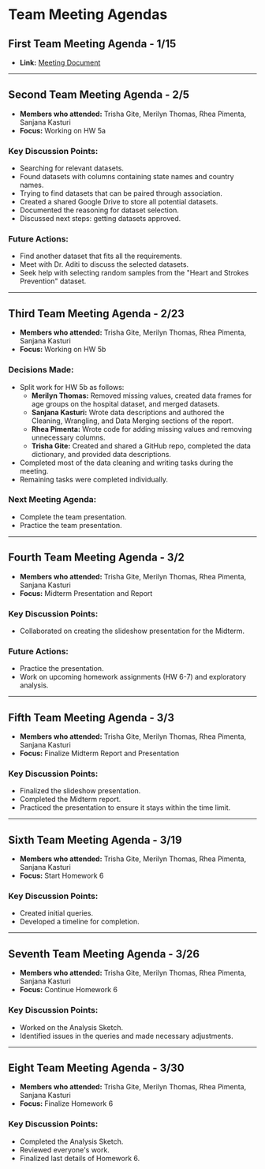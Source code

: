 # Team Meeting Agendas

## First Team Meeting Agenda - 1/15
- **Link:** [Meeting Document](https://docs.google.com/document/d/1SPLlMa69rP2ailmQNH7YGoLsUf0M5DktImD4xWdNIww/edit?usp=sharing)

---

## Second Team Meeting Agenda - 2/5
- **Members who attended:** Trisha Gite, Merilyn Thomas, Rhea Pimenta, Sanjana Kasturi
- **Focus:** Working on HW 5a  

### Key Discussion Points:
- Searching for relevant datasets.
- Found datasets with columns containing state names and country names.
- Trying to find datasets that can be paired through association.
- Created a shared Google Drive to store all potential datasets.
- Documented the reasoning for dataset selection.
- Discussed next steps: getting datasets approved.

### Future Actions:
- Find another dataset that fits all the requirements.
- Meet with Dr. Aditi to discuss the selected datasets.
- Seek help with selecting random samples from the "Heart and Strokes Prevention" dataset.

---

## Third Team Meeting Agenda - 2/23
- **Members who attended:** Trisha Gite, Merilyn Thomas, Rhea Pimenta, Sanjana Kasturi
- **Focus:** Working on HW 5b  

### Decisions Made:
- Split work for HW 5b as follows:
  - **Merilyn Thomas:** Removed missing values, created data frames for age groups on the hospital dataset, and merged datasets.
  - **Sanjana Kasturi:** Wrote data descriptions and authored the Cleaning, Wrangling, and Data Merging sections of the report.
  - **Rhea Pimenta:** Wrote code for adding missing values and removing unnecessary columns.
  - **Trisha Gite:** Created and shared a GitHub repo, completed the data dictionary, and provided data descriptions.
- Completed most of the data cleaning and writing tasks during the meeting.
- Remaining tasks were completed individually.

### Next Meeting Agenda:
- Complete the team presentation.
- Practice the team presentation.

---

## Fourth Team Meeting Agenda - 3/2
- **Members who attended:** Trisha Gite, Merilyn Thomas, Rhea Pimenta, Sanjana Kasturi
- **Focus:** Midterm Presentation and Report

### Key Discussion Points:
- Collaborated on creating the slideshow presentation for the Midterm.

### Future Actions:
- Practice the presentation.
- Work on upcoming homework assignments (HW 6-7) and exploratory analysis.

---

## Fifth Team Meeting Agenda - 3/3
- **Members who attended:** Trisha Gite, Merilyn Thomas, Rhea Pimenta, Sanjana Kasturi
- **Focus:** Finalize Midterm Report and Presentation

### Key Discussion Points:
- Finalized the slideshow presentation.
- Completed the Midterm report.
- Practiced the presentation to ensure it stays within the time limit.

---

## Sixth Team Meeting Agenda - 3/19
- **Members who attended:** Trisha Gite, Merilyn Thomas, Rhea Pimenta, Sanjana Kasturi
- **Focus:** Start Homework 6

### Key Discussion Points:
- Created initial queries.
- Developed a timeline for completion.

---

## Seventh Team Meeting Agenda - 3/26
- **Members who attended:** Trisha Gite, Merilyn Thomas, Rhea Pimenta, Sanjana Kasturi
- **Focus:** Continue Homework 6

### Key Discussion Points:
- Worked on the Analysis Sketch.
- Identified issues in the queries and made necessary adjustments.

---

## Eight Team Meeting Agenda - 3/30
- **Members who attended:** Trisha Gite, Merilyn Thomas, Rhea Pimenta, Sanjana Kasturi
- **Focus:** Finalize Homework 6

### Key Discussion Points:
- Completed the Analysis Sketch.
- Reviewed everyone's work.
- Finalized last details of Homework 6.
